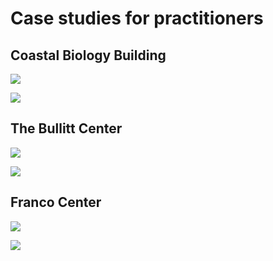 # Case studies for practitioners

## Coastal Biology Building

![](<../.gitbook/assets/0 (13).png>)



![](<../.gitbook/assets/1 (36).png>)



## The Bullitt Center

![](<../.gitbook/assets/2 (9).png>)



![](<../.gitbook/assets/3 (8).png>)



## Franco Center

![](<../.gitbook/assets/4 (6).png>)



![](<../.gitbook/assets/5 (10).png>)
